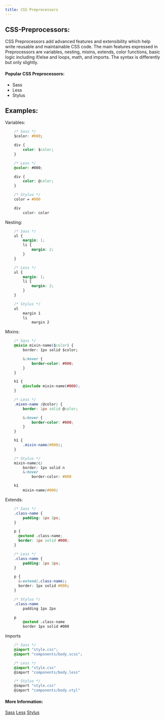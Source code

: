 ```yaml
---
title: CSS Preprocessors
---
```


## CSS-Preprocessors:
CSS Preprocessors add advanced features and extensibility which help write reusable and maintainable CSS code. The main features expressed in Preprocessors are variables, nesting, mixins, extends, color functions, basic logic including if/else and loops, math, and imports. The syntax is differently but only slightly.

#### Popular CSS Preprocessors:
* Sass
* Less
* Stylus

## Examples:

Variables:

```css
	/* Sass */
	$color: #000;

	div {
		color: $color;
	}

	/* Less */
	@color: #000;

	div {
		color: @color;
	}

	/* Stylus */
	color = #000

	div 
		color: color

```

Nesting:

```css
	/* Sass */
	ul {
		margin: 1;
		li {
			margin: 2;
		}
	}

	/* Less */
	ul {
		margin: 1;
		li {
			margin: 2;
		}
	}

	/* Stylus */
	ul
	    margin 1
	    li
	        margin 2
```

Mixins:

```css
	/* Sass */
	@mixin mixin-name($color) {
	    border: 1px solid $color;

	    &:hover {
	        border-color: #000;
	    }
	}

	h1 {
	    @include mixin-name(#000);
	}

	/* Less */
	.mixen-name (@color) {
	    border: 1px solid @color;

	    &:hover {
	        border-color: #000;
	    }
	}

	h1 {
	    .mixin-name(#000);
	}

	/* Stylus */
	mixin-name(c)
	    border: 1px solid n
	    &:hover
	        border-color: #000

	h1
	    mixin-name(#000)
```

Extends:

```css
	/* Sass */
	.class-name { 
		padding: 1px 2px;
	}

	p {
	  @extend .class-name;
	  border: 1px solid #000;
	}

	/* Less */
	.class-name { 
		padding: 1px 2px; 
	}

	p {
	  &:extend(.class-name);
	  border: 1px solid #000;
	}

	/* Stylus */
	.class-name
	    padding 1px 2px

	p
	    @extend .class-name
	    border 1px solid #000
```

Imports

```css
	/* Sass */
	@import "style.css";
	@import "components/body.scss";

	/* Less */
	@import "style.css"
	@import "components/body.less"

	/* Stylus */
	@import "style.css"
	@import "components/body.styl"

```

#### More Information:
<a href="http://sass-lang.com/">Sass</a>
<a href="http://lesscss.org/">Less</a>
<a href="http://stylus-lang.com/">Stylus</a>
